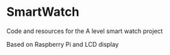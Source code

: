 # SmartWatch
Code and resources for the A level smart watch project

Based on Raspberry Pi and LCD display
